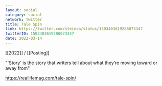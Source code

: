```yaml
---
layout: social
category: social
network: Twitter
title: Tale Spin
link: https://twitter.com/steinea/status/1503403619286073347
twitterID: 1503403619286073347
date: 2022-03-14
---
```


[[2022]] / [[Posting]]

"'Story' is the story that writers tell about what they’re moving toward or away from"

<https://reallifemag.com/tale-spin/>
